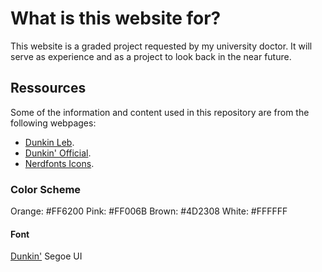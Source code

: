 # What is this website for?

This website is a graded project requested by my university doctor. It will serve as experience and as a project to look back in the near future.

## Ressources

Some of the information and content used in this repository are from the following webpages:

- [Dunkin Leb](https://ddlebanon.com).
- [Dunkin' Official](https://dunkindonuts.com/).
- [Nerdfonts Icons](https://nerdfonts.com).

### Color Scheme

Orange: #FF6200 
Pink: #FF006B
Brown: #4D2308
White: #FFFFFF

#### Font

[Dunkin'](https://www.dafont.com/dunkin.font)
Segoe UI